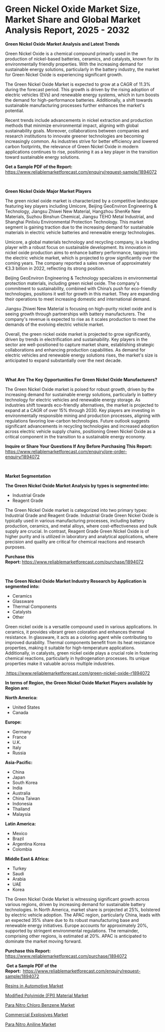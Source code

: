 <p><h1>Green Nickel Oxide Market Size, Market Share and Global Market Analysis Report, 2025 - 2032</h1></p><p><strong>Green Nickel Oxide Market Analysis and Latest Trends</strong></p>
<p><p>Green Nickel Oxide is a chemical compound primarily used in the production of nickel-based batteries, ceramics, and catalysts, known for its environmentally friendly properties. With the increasing demand for sustainable energy solutions, particularly in the battery industry, the market for Green Nickel Oxide is experiencing significant growth. </p><p>The Green Nickel Oxide Market is expected to grow at a CAGR of 11.3% during the forecast period. This growth is driven by the rising adoption of electric vehicles (EVs) and renewable energy systems, which in turn boosts the demand for high-performance batteries. Additionally, a shift towards sustainable manufacturing processes further enhances the market's potential. </p><p>Recent trends include advancements in nickel extraction and production methods that minimize environmental impact, aligning with global sustainability goals. Moreover, collaborations between companies and research institutions to innovate greener technologies are becoming increasingly common. As industries strive for better efficiency and lowered carbon footprints, the relevance of Green Nickel Oxide in modern applications continues to rise, positioning it as a key player in the transition toward sustainable energy solutions.</p></p>
<p><strong>Get a Sample PDF of the Report:&nbsp;</strong> <a href="https://www.reliablemarketforecast.com/enquiry/request-sample/1894072?utm_campaign=1832&utm_medium=2&utm_source=Github&utm_content=ia&utm_term=31012025&utm_id=green-nickel-oxide">https://www.reliablemarketforecast.com/enquiry/request-sample/1894072</a></p>
<p>&nbsp;</p>
<p><strong>Green Nickel Oxide Major Market Players</strong></p>
<p><p>The green nickel oxide market is characterized by a competitive landscape featuring key players including Umicore, Beijing GeoEnviron Engineering & Technology, Jiangsu Zhiwei New Material, Hangzhou ShenKe New Materials, Suzhou Binshun Chemical, Jiangsu TEHO Metal Industrial, and Shanghai Pinlixiu Environmental Protection Technology. This market segment is gaining traction due to the increasing demand for sustainable materials in electric vehicle batteries and renewable energy technologies.</p><p>Umicore, a global materials technology and recycling company, is a leading player with a robust focus on sustainable development. Its innovation in nickel oxide production aims to enhance battery performance, tapping into the electric vehicle market, which is projected to grow significantly over the coming years. The company reported a sales revenue of approximately €3.3 billion in 2022, reflecting its strong position.</p><p>Beijing GeoEnviron Engineering & Technology specializes in environmental protection materials, including green nickel oxide. The company's commitment to sustainability, combined with China’s push for eco-friendly technologies, positions it well for growth in this market. They are expanding their operations to meet increasing domestic and international demand.</p><p>Jiangsu Zhiwei New Material is focusing on high-purity nickel oxide and is seeing growth through partnerships with battery manufacturers. The company's revenue is expected to rise as it scales production to meet the demands of the evolving electric vehicle market.</p><p>Overall, the green nickel oxide market is projected to grow significantly, driven by trends in electrification and sustainability. Key players in the sector are well-positioned to capture market share, establishing strategic collaborations and enhancing production capabilities. As demand for electric vehicles and renewable energy solutions rises, the market's size is anticipated to expand substantially over the next decade.</p></p>
<p>&nbsp;</p>
<p><strong>What Are The Key Opportunities For Green Nickel Oxide Manufacturers?</strong></p>
<p><p>The Green Nickel Oxide market is poised for robust growth, driven by the increasing demand for sustainable energy solutions, particularly in battery technology for electric vehicles and renewable energy storage. As industries shift towards eco-friendly alternatives, the market is projected to expand at a CAGR of over 15% through 2030. Key players are investing in environmentally responsible mining and production processes, aligning with regulations favoring low-carbon technologies. Future outlook suggests significant advancements in recycling technologies and increased adoption across electric vehicle supply chains, positioning Green Nickel Oxide as a critical component in the transition to a sustainable energy economy.</p></p>
<p><strong>Inquire or Share Your Questions If Any Before Purchasing This Report:</strong> <a href="https://www.reliablemarketforecast.com/enquiry/pre-order-enquiry/1894072?utm_campaign=1832&utm_medium=2&utm_source=Github&utm_content=ia&utm_term=31012025&utm_id=green-nickel-oxide">https://www.reliablemarketforecast.com/enquiry/pre-order-enquiry/1894072</a></p>
<p>&nbsp;</p>
<p><strong>Market Segmentation</strong></p>
<p><strong>The Green Nickel Oxide Market Analysis by types is segmented into:</strong></p>
<p><ul><li>Industrial Grade</li><li>Reagent Grade</li></ul></p>
<p><p>The Green Nickel Oxide market is categorized into two primary types: Industrial Grade and Reagent Grade. Industrial Grade Green Nickel Oxide is typically used in various manufacturing processes, including battery production, ceramics, and metal alloys, where cost-effectiveness and bulk supply are crucial. In contrast, Reagent Grade Green Nickel Oxide is of higher purity and is utilized in laboratory and analytical applications, where precision and quality are critical for chemical reactions and research purposes.</p></p>
<p><strong>Purchase this Report:&nbsp;</strong><a href="https://www.reliablemarketforecast.com/purchase/1894072?utm_campaign=1832&utm_medium=2&utm_source=Github&utm_content=ia&utm_term=31012025&utm_id=green-nickel-oxide">https://www.reliablemarketforecast.com/purchase/1894072</a></p>
<p>&nbsp;</p>
<p><strong>The Green Nickel Oxide Market Industry Research by Application is segmented into:</strong></p>
<p><ul><li>Ceramics</li><li>Glassware</li><li>Thermal Components</li><li>Catalysts</li><li>Other</li></ul></p>
<p><p>Green nickel oxide is a versatile compound used in various applications. In ceramics, it provides vibrant green coloration and enhances thermal resistance. In glassware, it acts as a coloring agent while contributing to improved durability. Thermal components benefit from its heat resistance properties, making it suitable for high-temperature applications. Additionally, in catalysts, green nickel oxide plays a crucial role in fostering chemical reactions, particularly in hydrogenation processes. Its unique properties make it valuable across multiple industries.</p></p>
<p><a href="https://www.reliablemarketforecast.com/green-nickel-oxide-r1894072?utm_campaign=1832&utm_medium=2&utm_source=Github&utm_content=ia&utm_term=31012025&utm_id=green-nickel-oxide">&nbsp;https://www.reliablemarketforecast.com/green-nickel-oxide-r1894072</a></p>
<p><strong>In terms of Region, the Green Nickel Oxide Market Players available by Region are:</strong></p>
<p>
    <p> <strong> North America: </strong>
        <ul>
            <li>United States</li>
            <li>Canada</li>
        </ul>
        </p> 
    <p> <strong> Europe: </strong>
        <ul>
            <li>Germany</li>
            <li>France</li>
            <li>U.K.</li>
            <li>Italy</li>
            <li>Russia</li>
        </ul>
        </p> 
    <p> <strong> Asia-Pacific: </strong>
        <ul>
            <li>China</li>
            <li>Japan</li>
            <li>South Korea</li>
            <li>India</li>
            <li>Australia</li>
            <li>China Taiwan</li>
            <li>Indonesia</li>
            <li>Thailand</li>
            <li>Malaysia</li>
        </ul>
        </p> 
    <p> <strong> Latin America: </strong>
        <ul>
            <li>Mexico</li>
            <li>Brazil</li>
            <li>Argentina Korea</li>
            <li>Colombia</li>
        </ul>
        </p> 
    <p> <strong> Middle East & Africa: </strong>
        <ul>
            <li>Turkey</li>
            <li>Saudi</li>
            <li>Arabia</li>
            <li>UAE</li>
            <li>Korea</li>
        </ul>
    </p>
    </p>
<p><p>The Green Nickel Oxide Market is witnessing significant growth across various regions, driven by increasing demand for sustainable battery technologies. In North America, market share is projected at 25%, bolstered by electric vehicle adoption. The APAC region, particularly China, leads with an expected 35% share due to its robust manufacturing base and renewable energy initiatives. Europe accounts for approximately 20%, supported by stringent environmental regulations. The remainder, comprising other regions, is estimated at 20%. APAC is anticipated to dominate the market moving forward.</p></p>
<p><strong>Purchase this Report: </strong><a href="https://www.reliablemarketforecast.com/purchase/1894072?utm_campaign=1832&utm_medium=2&utm_source=Github&utm_content=ia&utm_term=31012025&utm_id=green-nickel-oxide">https://www.reliablemarketforecast.com/purchase/1894072</a></p>
<p>&nbsp;<strong>Get a Sample PDF of the Report:&nbsp;&nbsp;</strong><a href="https://www.reliablemarketforecast.com/enquiry/request-sample/1894072?utm_campaign=1832&utm_medium=2&utm_source=Github&utm_content=ia&utm_term=31012025&utm_id=green-nickel-oxide">https://www.reliablemarketforecast.com/enquiry/request-sample/1894072</a></p>
<p><strong></strong></p>
<p><p><a href="https://www.linkedin.com/pulse/resins-automotive-market-outlook-2025-2032-trends-size-fhfzf?utm_campaign=1832&utm_medium=2&utm_source=Github&utm_content=ia&utm_term=31012025&utm_id=green-nickel-oxide">Resins in Automotive Market</a></p><p><a href="https://www.linkedin.com/pulse/exploring-growth-opportunities-modified-polyimide-fpi-material-wkq9c?utm_campaign=1832&utm_medium=2&utm_source=Github&utm_content=ia&utm_term=31012025&utm_id=green-nickel-oxide">Modified Polyimide (FPI) Material Market</a></p><p><a href="https://github.com/chikenmhamdi/Market-Research-Report-List-1/blob/main/para-nitro-chloro-benzene-market.md?utm_campaign=1832&utm_medium=2&utm_source=Github&utm_content=ia&utm_term=31012025&utm_id=green-nickel-oxide">Para Nitro Chloro Benzene Market</a></p><p><a href="https://www.linkedin.com/pulse/commercial-explosives-market-trend-expected-grow-rapidly-t8kvc?utm_campaign=1832&utm_medium=2&utm_source=Github&utm_content=ia&utm_term=31012025&utm_id=green-nickel-oxide">Commercial Explosives Market</a></p><p><a href="https://github.com/mriwacraane/Market-Research-Report-List-1/blob/main/para-nitro-aniline-market.md?utm_campaign=1832&utm_medium=2&utm_source=Github&utm_content=ia&utm_term=31012025&utm_id=green-nickel-oxide">Para Nitro Aniline Market</a></p></p>